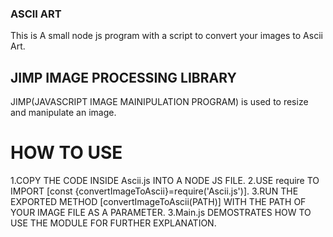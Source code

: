 ### ASCII ART 
 This is A small node js program with a script to convert your images to Ascii Art.

## JIMP IMAGE PROCESSING LIBRARY
 JIMP(JAVASCRIPT IMAGE MAINIPULATION PROGRAM) is used to resize and manipulate an image.

# HOW TO USE
1.COPY THE CODE INSIDE Ascii.js INTO A NODE JS FILE. 
2.USE require TO IMPORT [const {convertImageToAscii}=require('Ascii.js')]. 
3.RUN THE EXPORTED METHOD [convertImageToAscii(PATH)] WITH THE PATH OF YOUR IMAGE FILE AS A PARAMETER.
3.Main.js DEMOSTRATES HOW TO USE THE MODULE FOR FURTHER EXPLANATION.